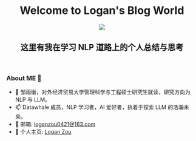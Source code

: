 <!-- 图片 -->
<h1 align="center">
   Welcome to Logan's Blog World
</h1>

<div align="center" ><img order-radius="100px" src="https://user-images.githubusercontent.com/88621342/202923774-e8529a32-8047-4fad-98e0-71b550230481.jpg"/></div>

<h2 align="center">
   这里有我在学习 NLP 道路上的个人总结与思考
</h2>
<br>

### About ME 👋

- 🔭 邹雨衡，对外经济贸易大学管理科学与工程硕士研究生就读，研究方向为 NLP 与 LLM。
- 📫 Datawhale 成员，NLP 学习者，AI 爱好者，执着于探索 LLM 的浩瀚未来。
- 💬 邮箱: [loganzou0421@163.com](loganzou0421@163.com)
- 📄 个人主页: [Logan Zou](https://logan-zou.github.io/)
 
